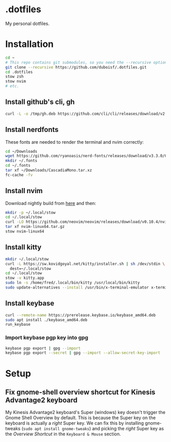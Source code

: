 # .dotfiles

My personal dotfiles.

# Installation

```bash
cd ~
# This repo contains git submodules, so you need the --recursive option
git clone --recursive https://github.com/duboisf/.dotfiles.git
cd .dotfiles
stow zsh
stow nvim
# etc.
```

## Install github's cli, gh

```bash
curl -L -o /tmp/gh.deb https://github.com/cli/cli/releases/download/v2.65.0/gh_2.65.0_linux_amd64.deb && sudo dpkg -i /tmp/gh.deb
```

## Install nerdfonts

These fonts are needed to render the terminal and nvim correctly:

```bash
cd ~/Downloads
wget https://github.com/ryanoasis/nerd-fonts/releases/download/v3.3.0/CascadiaMono.tar.xz
mkdir ~/.fonts
cd ~/.fonts
tar xf ~/Downloads/CascadiaMono.tar.xz
fc-cache -fv
```

## Install nvim

Download nightly build from [here](https://github.com/neovim/neovim/releases/nightly) and then:

```bash
mkdir -p ~/.local/stow
cd ~/.local/stow
curl -LO https://github.com/neovim/neovim/releases/download/v0.10.4/nvim-linux64.tar.gz
tar xf nvim-linux64.tar.gz
stow nvim-linux64
```

## Install kitty

```bash
mkdir ~/.local/stow
curl -L https://sw.kovidgoyal.net/kitty/installer.sh | sh /dev/stdin \
  dest=~/.local/stow
cd ~/.local/stow
stow -v kitty.app
sudo ln -s /home/fred/.local/bin/kitty /usr/local/bin/kitty
sudo update-alternatives --install /usr/bin/x-terminal-emulator x-terminal-emulator /usr/local/bin/kitty 100
```

## Install keybase

```bash
curl --remote-name https://prerelease.keybase.io/keybase_amd64.deb
sudo apt install ./keybase_amd64.deb
run_keybase
```

### Import keybase pgp key into gpg

```bash
keybase pgp export | gpg --import
keybase pgp export --secret | gpg --import --allow-secret-key-import
```

# Setup

## Fix gnome-shell overview shortcut for Kinesis Advantage2 keyboard

My Kinesis Advantage2 keyboard's Super (windows) key doesn't trigger the Gnome Shell Overview by default. This is because the Super key on the keyboard is actually a _right_ Super key. We can fix this by installing gnome-tweaks (`sudo apt install gnome-tweaks`) and picking the _right_ Super key as the _Overview Shortcut_ in the `Keyboard & Mouse` section.

